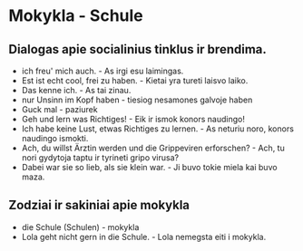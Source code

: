 # Mokykla - Schule

## Dialogas apie socialinius tinklus ir brendima.

- ich freu' mich auch. - As irgi esu laimingas.
- Est ist echt cool, frei zu haben. - Kietai yra tureti laisvo laiko.
- Das kenne ich. - As tai zinau.
- nur Unsinn im Kopf haben - tiesiog nesamones galvoje haben
- Guck mal - paziurek
- Geh und lern was Richtiges! - Eik ir ismok konors naudingo!
- Ich habe keine Lust, etwas Richtiges zu lernen. - As neturiu noro, konors naudingo ismokti.
- Ach, du willst Ärztin werden und die Grippeviren erforschen? - Ach, tu nori gydytoja taptu ir tyrineti gripo virusa?
- Dabei war sie so lieb, als sie klein war. - Ji buvo tokie miela kai buvo maza.

## Zodziai ir sakiniai apie mokykla

- die Schule (Schulen) - mokykla
 - Lola geht nicht gern in die Schule. - Lola nemegsta eiti i mokykla.
